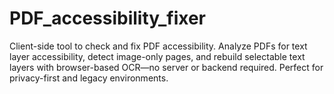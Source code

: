 # PDF_accessibility_fixer
Client-side tool to check and fix PDF accessibility. Analyze PDFs for text layer accessibility, detect image-only pages, and rebuild selectable text layers with browser-based OCR—no server or backend required. Perfect for privacy-first and legacy environments.
